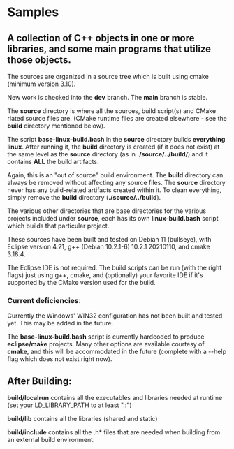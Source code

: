 # Samples

## A collection of C++ objects in one or more libraries, and some main programs that utilize those objects.

The sources are organized in a source tree which is built using cmake (minimum version 3.10). 

New work is checked into the **dev** branch. The **main** branch is stable. 

The **source** directory is where all the sources, build script(s) and CMake rlated source files are. (CMake runtime files are created elsewhere - see the **build** directory mentioned below).

The script **base-linux-build.bash** in the **source** directory builds **everything linux**. After running it, the **build** directory is created (if it does not exist) at the same level as the **source** directory (as in **./source/../build/**) and it contains **ALL** the build artifacts.  

Again, this is an "out of source" build environment.  The **build** directory can always be removed without affecting any source files.  The **source** directory never has any build-related artifacts created within it.  To clean everything, simply remove the **build** directory (**./source/../build**). 

The various other directories that are base directories for the various projects included under **source**, each has its own **linux-build.bash** script which builds that particular project.  

These sources have been built and tested on Debian 11 (bullseye), with 
Eclipse version 4.21,
g++ (Debian 10.2.1-6) 10.2.1 20210110, 
and cmake 3.18.4.

The Eclipse IDE is not required. The build scripts can be run (with the 
right flags) just using g++, cmake, and (optionally) your favorite IDE if it's supported 
by the CMake version used for the build. 

### Current deficiencies:

Currently the Windows' WIN32 configuration has not been built and tested yet. 
This may be added in the future.

The **base-linux-build.bash** script is currently hardcoded to produce **eclipse/make** projects.  Many other options are available courtesy of **cmake**, and this will be accommodated in the future (complete with a --help flag which does not exist right now).


## After Building: ##

**build/localrun** contains all the executables and libraries needed at runtime (set your LD_LIBRARY_PATH to at least ".:") 

**build/lib** contains all the libraries (shared and static) 

**build/include** contains all the .h\* files that are needed when building from an external build environment. 










